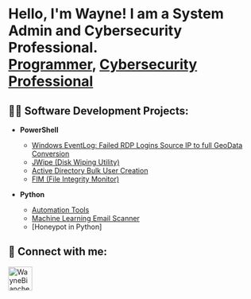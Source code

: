 <h1>Hello, I'm Wayne! I am a System Admin and Cybersecurity Professional. <br/><a href="https://github.com/Digital-cyber">Programmer</a>, <a href="https://www.linkedin.com/in/wayne-bianchetta-a096a0223/">Cybersecurity Professional</a>

<h2>👨‍💻 Software Development Projects:</h2>

- <b>PowerShell</b>

  - [Windows EventLog: Failed RDP Logins Source IP to full GeoData Conversion](https://github.com/Digital-cyber/Digital-cyber/blob/main/SecurityLogExporter.ps1)
  - [JWipe (Disk Wiping Utility)](https://github.com/Digital-cyber/Digital-cyber/blob/main/JWipe.ps1)
  - [Active Directory Bulk User Creation](https://github.com/Digital-cyber/Digital-cyber/blob/main/NameGenerator.ps1)
  - [FIM (File Integrity Monitor)](https://github.com/Digital-cyber/Digital-cyber/blob/main/FileIntegrity.ps1)

- <b>Python</b>

  - [Automation Tools](https://github.com/Digital-cyber/Automation/blob/main/Automation.py)
  - [Machine Learning Email Scanner](https://github.com/Digital-cyber/EmailScanner/blob/main/EmailScanner.py)
  - [Honeypot in Python]
  

<h2> 🤳 Connect with me:</h2>

[<img align="left" alt="WayneBianchetta | LinkedIn" width="48px" src="https://cdn.jsdelivr.net/npm/simple-icons@v3/icons/linkedin.svg" />][linkedin]

[linkedin]: https://www.linkedin.com/in/wayne-bianchetta-a096a0223/

<!--
**Digital-cyber** is a ✨ _special_ ✨ repository because its `README.md` (this file) appears on your GitHub profile.


- 🔭 I’m currently working on ...
- 🌱 I’m currently learning ...
- 👯 I’m looking to collaborate on ...
- 🤔 I’m looking for help with ...
- 💬 Ask me about ...
- 📫 How to reach me: ...
- 😄 Pronouns: ...
- ⚡ Fun fact: ...
-->
